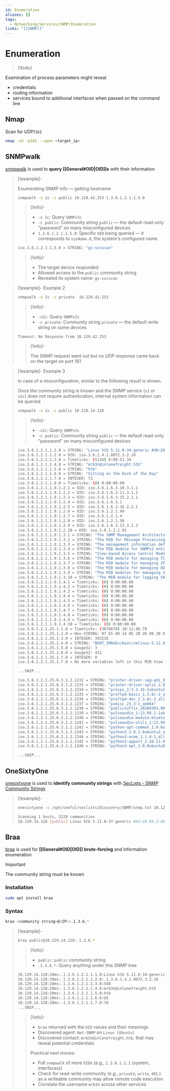```yaml
---
id: Enumeration
aliases: []
tags:
  - Networking/Services/SNMP/Enumeration
links: "[[SNMP]]"
---
```


# Enumeration

> [!todo]

Examination of process parameters might reveal
- credentials
- routing information
- services bound to additional interfaces when passed on the command line

<!-- Nmap {{{-->
## Nmap

Scan for UDP/`161`

```sh
nmap -sU -p161 --open <target_ip>
```

<!-- }}} -->

<!-- SNMPwalk {{{-->
## SNMPwalk

[snmpwalk](https://linux.die.net/man/1/snmpwalk)
is used to **query [[General#OID|OID]]s** with their information

<!-- Example {{{-->
> [!example]-
>
> Enumerating SNMP info — getting hostname
>
>```sh
>snmpwalk -v 2c -c public 10.129.42.253 1.3.6.1.2.1.1.5.0
>```
> > [!info]-
> >
> > - `-v 2c`: Query `SNMPv2c`
> > - `-c public`: Community string `public` — the default read-only "password"
> >   on many misconfigured devices
> > - `1.3.6.1.2.1.1.5.0`: Specific `OID` being queried — it corresponds to
> > `sysName.0`, the system's configured name
>
>```sh
>iso.3.6.1.2.1.1.5.0 = STRING: "gs-svcscan"
>```
>
> > [!info]-
> >
> > - The target device responded
> > - Allowed access to the `public` community string
> > - Revealed its system name: `gs-svcscan`
<!-- }}} -->

<!-- Example 2 {{{-->
> [!example]- Example 2
>
>```sh
>snmpwalk -v 2c -c private  10.129.42.253
>```
>
> > [!info]-
> >
> > - `-v2c`: Query `SNMPv2c`
> > - `-c private`: Community string `private` — the default write string on
> >   some devices
>
>```
>Timeout: No Response from 10.129.42.253
>```
>
> > [!info]-
> >
> > The SNMP request went out but no UDP response came back on the target on
> > port 161
<!-- }}} -->

<!-- Example 3 {{{-->
> [!example]- Example 3
>
> In case of a misconfiguration, similar to the following result is shown.
>
> Once the community string is known and the SNMP service (`v1` or `v2c`) does
> not require authentication, internal system information can be queried
>
>```sh
>snmpwalk -v 2c -c public 10.129.14.128
>```
>
> > [!info]-
> >
> > - `-v2c`: Query `SNMPv2c`
> > - `-c public`: Community string `public` — the default read-only "password"
> >   on many misconfigured devices
>
>```sh
>iso.3.6.1.2.1.1.1.0 = STRING: "Linux htb 5.11.0-34-generic #36~20.04.1-Ubuntu SMP Fri Aug 27 08:06:32 UTC 2021 x86_64"
>iso.3.6.1.2.1.1.2.0 = OID: iso.3.6.1.4.1.8072.3.2.10
>iso.3.6.1.2.1.1.3.0 = Timeticks: (5134) 0:00:51.34
>iso.3.6.1.2.1.1.4.0 = STRING: "mrb3n@inlanefreight.htb"
>iso.3.6.1.2.1.1.5.0 = STRING: "htb"
>iso.3.6.1.2.1.1.6.0 = STRING: "Sitting on the Dock of the Bay"
>iso.3.6.1.2.1.1.7.0 = INTEGER: 72
>iso.3.6.1.2.1.1.8.0 = Timeticks: (0) 0:00:00.00
>iso.3.6.1.2.1.1.9.1.2.1 = OID: iso.3.6.1.6.3.10.3.1.1
>iso.3.6.1.2.1.1.9.1.2.2 = OID: iso.3.6.1.6.3.11.3.1.1
>iso.3.6.1.2.1.1.9.1.2.3 = OID: iso.3.6.1.6.3.15.2.1.1
>iso.3.6.1.2.1.1.9.1.2.4 = OID: iso.3.6.1.6.3.1
>iso.3.6.1.2.1.1.9.1.2.5 = OID: iso.3.6.1.6.3.16.2.2.1
>iso.3.6.1.2.1.1.9.1.2.6 = OID: iso.3.6.1.2.1.49
>iso.3.6.1.2.1.1.9.1.2.7 = OID: iso.3.6.1.2.1.4
>iso.3.6.1.2.1.1.9.1.2.8 = OID: iso.3.6.1.2.1.50
>iso.3.6.1.2.1.1.9.1.2.9 = OID: iso.3.6.1.6.3.13.3.1.3
>iso.3.6.1.2.1.1.9.1.2.10 = OID: iso.3.6.1.2.1.92
>iso.3.6.1.2.1.1.9.1.3.1 = STRING: "The SNMP Management Architecture MIB."
>iso.3.6.1.2.1.1.9.1.3.2 = STRING: "The MIB for Message Processing and Dispatching."
>iso.3.6.1.2.1.1.9.1.3.3 = STRING: "The management information definitions for the SNMP User-based Security Model."
>iso.3.6.1.2.1.1.9.1.3.4 = STRING: "The MIB module for SNMPv2 entities"
>iso.3.6.1.2.1.1.9.1.3.5 = STRING: "View-based Access Control Model for SNMP."
>iso.3.6.1.2.1.1.9.1.3.6 = STRING: "The MIB module for managing TCP implementations"
>iso.3.6.1.2.1.1.9.1.3.7 = STRING: "The MIB module for managing IP and ICMP implementations"
>iso.3.6.1.2.1.1.9.1.3.8 = STRING: "The MIB module for managing UDP implementations"
>iso.3.6.1.2.1.1.9.1.3.9 = STRING: "The MIB modules for managing SNMP Notification, plus filtering."
>iso.3.6.1.2.1.1.9.1.3.10 = STRING: "The MIB module for logging SNMP Notifications."
>iso.3.6.1.2.1.1.9.1.4.1 = Timeticks: (0) 0:00:00.00
>iso.3.6.1.2.1.1.9.1.4.2 = Timeticks: (0) 0:00:00.00
>iso.3.6.1.2.1.1.9.1.4.3 = Timeticks: (0) 0:00:00.00
>iso.3.6.1.2.1.1.9.1.4.4 = Timeticks: (0) 0:00:00.00
>iso.3.6.1.2.1.1.9.1.4.5 = Timeticks: (0) 0:00:00.00
>iso.3.6.1.2.1.1.9.1.4.6 = Timeticks: (0) 0:00:00.00
>iso.3.6.1.2.1.1.9.1.4.7 = Timeticks: (0) 0:00:00.00
>iso.3.6.1.2.1.1.9.1.4.8 = Timeticks: (0) 0:00:00.00
>iso.3.6.1.2.1.1.9.1.4.9 = Timeticks: (0) 0:00:00.00
>iso.3.6.1.2.1.1.9.1.4.10 = Timeticks: (0) 0:00:00.00
>iso.3.6.1.2.1.25.1.1.0 = Timeticks: (3676678) 10:12:46.78
>iso.3.6.1.2.1.25.1.2.0 = Hex-STRING: 07 E5 09 14 0E 2B 2D 00 2B 02 00 
>iso.3.6.1.2.1.25.1.3.0 = INTEGER: 393216
>iso.3.6.1.2.1.25.1.4.0 = STRING: "BOOT_IMAGE=/boot/vmlinuz-5.11.0-34-generic root=UUID=9a6a5c52-f92a-42ea-8ddf-940d7e0f4223 ro quiet splash"
>iso.3.6.1.2.1.25.1.5.0 = Gauge32: 3
>iso.3.6.1.2.1.25.1.6.0 = Gauge32: 411
>iso.3.6.1.2.1.25.1.7.0 = INTEGER: 0
>iso.3.6.1.2.1.25.1.7.0 = No more variables left in this MIB View (It is past the end of the MIB tree)
>
>...SNIP...
>
>iso.3.6.1.2.1.25.6.3.1.2.1232 = STRING: "printer-driver-sag-gdi_0.1-7_all"
>iso.3.6.1.2.1.25.6.3.1.2.1233 = STRING: "printer-driver-splix_2.0.0+svn315-7fakesync1build1_amd64"
>iso.3.6.1.2.1.25.6.3.1.2.1234 = STRING: "procps_2:3.3.16-1ubuntu2.3_amd64"
>iso.3.6.1.2.1.25.6.3.1.2.1235 = STRING: "proftpd-basic_1.3.6c-2_amd64"
>iso.3.6.1.2.1.25.6.3.1.2.1236 = STRING: "proftpd-doc_1.3.6c-2_all"
>iso.3.6.1.2.1.25.6.3.1.2.1237 = STRING: "psmisc_23.3-1_amd64"
>iso.3.6.1.2.1.25.6.3.1.2.1238 = STRING: "publicsuffix_20200303.0012-1_all"
>iso.3.6.1.2.1.25.6.3.1.2.1239 = STRING: "pulseaudio_1:13.99.1-1ubuntu3.12_amd64"
>iso.3.6.1.2.1.25.6.3.1.2.1240 = STRING: "pulseaudio-module-bluetooth_1:13.99.1-1ubuntu3.12_amd64"
>iso.3.6.1.2.1.25.6.3.1.2.1241 = STRING: "pulseaudio-utils_1:13.99.1-1ubuntu3.12_amd64"
>iso.3.6.1.2.1.25.6.3.1.2.1242 = STRING: "python-apt-common_2.0.0ubuntu0.20.04.6_all"
>iso.3.6.1.2.1.25.6.3.1.2.1243 = STRING: "python3_3.8.2-0ubuntu2_amd64"
>iso.3.6.1.2.1.25.6.3.1.2.1244 = STRING: "python3-acme_1.1.0-1_all"
>iso.3.6.1.2.1.25.6.3.1.2.1245 = STRING: "python3-apport_2.20.11-0ubuntu27.21_all"
>iso.3.6.1.2.1.25.6.3.1.2.1246 = STRING: "python3-apt_2.0.0ubuntu0.20.04.6_amd64" 
>
>...SNIP...
>```
<!-- }}} -->

<!-- }}} -->

<!-- OneSixtyOne {{{-->
## OneSixtyOne

[onesixtyone](https://github.com/trailofbits/onesixtyone)
is used to **identify community strings** with
[SecLists - SNMP Community Strings](https://github.com/danielmiessler/SecLists/tree/master/Discovery/SNMP)

> [!example]-
>
>```sh
>onesixtyone -c /opt/useful/seclists/Discovery/SNMP/snmp.txt 10.129.14.128
>```
>```sh
>Scanning 1 hosts, 3220 communities
>10.129.14.128 [public] Linux htb 5.11.0-37-generic #41~20.04.2-Ubuntu SMP Fri Sep 24 09:06:38 UTC 2021 x86_64
>```

<!-- }}} -->

<!-- Braa {{{-->
## Braa

[braa](https://github.com/mteg/braa) is used for **[[General#OID|OID]]
brute-forcing** and information enumeration

> [!important]
>
> The community string must be known

### Installation

```sh
sudo apt install braa
```

### Syntax

```sh
braa <community string>@<IP>:.1.3.6.*
```

<!-- Example {{{ -->

> [!example]-
>
>```sh
>braa public@10.129.14.128:.1.3.6.*
>```
>
> > [!info]-
> >
> > - `public`: `public` community string
> > - `.1.3.6.*`: Query anything under this SNMP tree
>
>```sh
>10.129.14.128:20ms:.1.3.6.1.2.1.1.1.0:Linux htb 5.11.0-34-generic #36~20.04.1-Ubuntu SMP Fri Aug 27 08:06:32 UTC 2021 x86_64
>10.129.14.128:20ms:.1.3.6.1.2.1.1.2.0:.1.3.6.1.4.1.8072.3.2.10
>10.129.14.128:20ms:.1.3.6.1.2.1.1.3.0:548
>10.129.14.128:20ms:.1.3.6.1.2.1.1.4.0:mrb3n@inlanefreight.htb
>10.129.14.128:20ms:.1.3.6.1.2.1.1.5.0:htb
>10.129.14.128:20ms:.1.3.6.1.2.1.1.6.0:US
>10.129.14.128:20ms:.1.3.6.1.2.1.1.7.0:78
>...SNIP...
>```
>
> > [!info]-
> >
> > - `braa` returned with the `OID` values and their meanings
> > - Discovered agent: `Net-SNMP` on `Linux (Ubuntu)`
> > - Discovered contact: `mrb3n@inlanefreight.htb`, that may reveal potential
> >   credentials
> >
> > Practical next moves:
> >
> > - Full `snmpwalk` of more `OID`s (e.g., `1.3.6.1.2.1` (system, interfaces))
> > - Check for read-write community (e.g., `private`, `write`, etc.) as a
> >   writeable community may allow remote code execution
> > - Correlate the username `mrb3n` across other services
>
<!-- }}} -->
<!-- }}} -->
